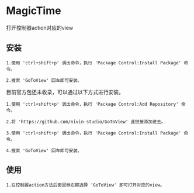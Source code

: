 # MagicTime
打开控制器action对应的view

## 安装

    1.使用 'ctrl+shift+p' 调出命令，执行 'Package Control:Install Package' 命令。

    2.搜索 'GoToView' 回车即可安装。

目前官方包还未收录，可以通过以下方式进行安装。

    1.使用 'ctrl+shift+p' 调出命令，执行 'Package Control:Add Repository' 命令。
    
    2.将 'https://github.com/nivin-studio/GoToView' 此链接添加进去。

    3.使用 'ctrl+shift+p' 调出命令，执行 'Package Control:Install Package' 命令。

    4.搜索 'GoToView' 回车即可安装。

## 使用

    1.在控制器action方法后面鼠标右键选择 'GoToView' 即可打开对应的view。
